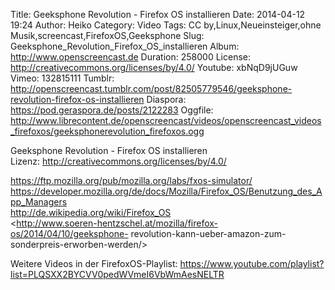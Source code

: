 Title: Geeksphone Revolution - Firefox OS installieren
Date: 2014-04-12 19:24
Author: Heiko
Category: Video
Tags: CC by,Linux,Neueinsteiger,ohne Musik,screencast,FirefoxOS,Geeksphone
Slug: Geeksphone_Revolution_Firefox_OS_installieren
Album: http://www.openscreencast.de
Duration: 258000
License: http://creativecommons.org/licenses/by/4.0/
Youtube: xbNqD9jUGuw
Vimeo: 132815111
Tumblr: http://openscreencast.tumblr.com/post/82505779546/geeksphone-revolution-firefox-os-installieren
Diaspora: https://pod.geraspora.de/posts/2122283
Oggfile: http://www.librecontent.de/openscreencast/videos/openscreencast_videos_firefoxos/geeksphonerevolution_firefoxos.ogg

Geeksphone Revolution - Firefox OS installieren  
Lizenz: <http://creativecommons.org/licenses/by/4.0/>  
  
<https://ftp.mozilla.org/pub/mozilla.org/labs/fxos-simulator/>  
<https://developer.mozilla.org/de/docs/Mozilla/Firefox_OS/Benutzung_des_App_Managers>  
<http://de.wikipedia.org/wiki/Firefox_OS>  
<http://www.soeren-hentzschel.at/mozilla/firefox-os/2014/04/10/geeksphone-
revolution-kann-ueber-amazon-zum-sonderpreis-erworben-werden/>  
  
Weitere Videos in der FirefoxOS-Playlist:
<https://www.youtube.com/playlist?list=PLQSXX2BYCVV0pedWVmeI6VbWmAesNELTR>  
  

